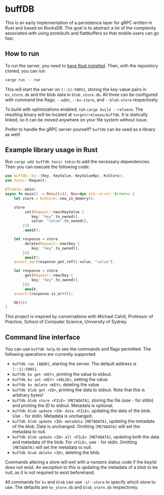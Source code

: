 # buffDB

This is an early implementation of a persistence layer for gRPC written in Rust and based on RocksDB.
The goal is to abstract a lot of the complexity associated with using protobufs and flattbuffers so
that mobile users can go fast.

## How to run

To run the server, you need to [have Rust installed](https://rustup.rs/). Then, with the repository
cloned, you can run

```bash
cargo run -- run
```

This will start the server on `[::1]:50051`, storing the key-value pairs in `kv_store.db` and
the blob data in `blob_store.db`. All three can be configured with command line flags:
`--addr`, `--kv-store`, and `--blob-store` respectively.

To build with optimizations enabled, run `cargo build --release`. The resulting binary will be
located at `target/release/buffdb`. It is statically linked, so it can be moved anywhere on your
file system without issue.

Prefer to handle the gRPC server yourself? `buffdb` can be used as a library as well!

## Example library usage in Rust

Run `cargo add buffdb tonic tokio` to add the necessary dependencies. Then you can execute the
following code:

```rust
use buffdb::kv::{Key, KeyValue, KeyValueRpc, KvStore};
use tonic::Request;

#[tokio::main]
async fn main() -> Result<(), Box<dyn std::error::Error>> {
    let store = KvStore::new_in_memory();

    store
        .set(Request::new(KeyValue {
            key: "key".to_owned(),
            value: "value".to_owned(),
        }))
        .await?;

    let response = store
        .delete(Request::new(Key {
            key: "key".to_owned(),
        }))
        .await?;
    assert_eq!(response.get_ref().value, "value");

    let response = store
        .get(Request::new(Key {
            key: "key".to_owned(),
        }))
        .await;
    assert!(response.is_err());

    Ok(())
}
```

This project is inspired by conversations with Michael Cahill, Professor of Practice, School of Computer Science, University of Sydney

## Command line interface

You can use `buffdb help` to see the commands and flags permitted. The following operations are
currently supported:

- `buffdb run [ADDR]`, starting the server. The default address is `[::1]:50051`.
- `buffdb kv get <KEY>`, printing the value to stdout.
- `buffdb kv set <KEY> <VALUE>`, setting the value.
- `buffdb kv delete <KEY>`, deleting the value.
- `buffdb blob get <ID>`, printing the data to stdout. Note that this is arbitrary bytes!
- `buffdb blob store <FILE> [METADATA]`, storing the file (use `-` for stdin) and printing the ID
  to stdout. Metadata is optional.
- `buffdb blob update <ID> data <FILE>`, updating the data of the blob. Use `-` for stdin. Metadata
  is unchanged.
- `buffdb blob update <ID> metadata [METADATA]`, updating the metadata of the blob. Data is
  unchanged. Omitting `[METADATA]` will set the metadata to null.
- `buffdb blob update <ID> all <FILE> [METADATA]`, updating both the data and metadata of the blob.
  For `<FILE>`, use `-` for stdin. Omitting `[METADATA]` will set the metadata to null.
- `buffdb blob delete <ID>`, deleting the blob.

Commands altering a store will exit with a nonzero status code if the key/id does not exist. An
exception to this is updating the metadata of a blob to be null, as it is not required to exist
beforehand.

All commands for `kv` and `blob` can use `-s`/`--store` to specify which store to use. The defaults
are `kv_store.db` and `blob_store.db` respectively.
